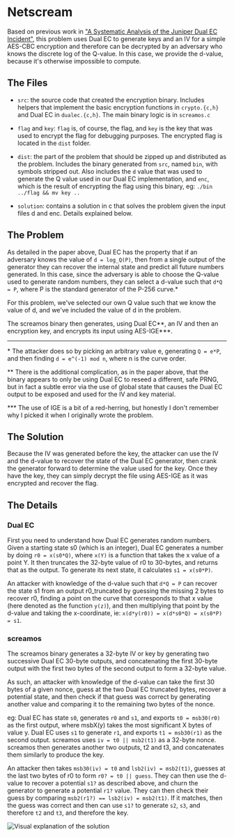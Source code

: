 # Netscream

Based on previous work in ["A Systematic Analysis of the Juniper Dual EC
Incident"](https://hovav.net/ucsd/dist/juniper.pdf), this problem uses Dual EC
to generate keys and an IV for a simple AES-CBC encryption and therefore can be
decrypted by an adversary who knows the discrete log of the Q-value. In this
case, we provide the d-value, because it's otherwise impossible to compute.

## The Files

- `src`: the source code that created the encryption binary. Includes helpers
  that implement the basic encryption functions in `crypto.{c,h}` and Dual EC in
  `dualec.{c,h}`. The main binary logic is in `screamos.c`

- `flag` and `key`: `flag` is, of course, the flag, and `key` is the key that
  was used to encrypt the flag for debugging purposes. The encrypted flag is
  located in the `dist` folder.

- `dist`: the part of the problem that should be zipped up and distributed as
  the problem. Includes the binary generated from `src`, named `bin`, with
  symbols stripped out. Also includes the `d` value that was used to generate
  the Q value used in our Dual EC implementation, and `enc`, which is the result
  of encrypting the flag using this binary, eg: `./bin ../flag && mv key ..`

- `solution`: contains a solution in c that solves the problem given the input
  files d and enc. Details explained below.

## The Problem

As detailed in the paper above, Dual EC has the property that if an adversary
knows the value of `d = log_Q(P)`, then from a single output of the generator they
can recover the internal state and predict all future numbers generated. In this
case, since the adversary is able to choose the Q-value used to generate random
numbers, they can select a d-value such that `d*Q = P`, where P is the standard
generator of the P-256 curve.\*

For this problem, we've selected our own Q value such that we know the value of
d, and we've included the value of d in the problem.

The screamos binary then generates, using Dual EC\*\*, an IV and then an
encryption key, and encrypts its input using AES-IGE\*\*\*.

---

\* The attacker does so by picking an arbitrary value e, generating `Q = e*P`, and
then finding `d = e^(-1) mod n`, where n is the curve order.

\*\* There is the additional complication, as in the paper above, that the
binary appears to only be using Dual EC to reseed a different, safe PRNG, but
in fact a subtle error via the use of global state that causes the Dual EC
output to be exposed and used for the IV and key material.

\*\*\* The use of IGE is a bit of a red-herring, but honestly I don't remember
why I picked it when I originally wrote the problem.

## The Solution

Because the IV was generated before the key, the attacker can use the IV and the
d-value to recover the state of the Dual EC generator, then crank the generator
forward to determine the value used for the key. Once they have the key, they
can simply decrypt the file using AES-IGE as it was encrypted and recover the
flag.

## The Details

### Dual EC

First you need to understand how Dual EC generates random numbers. Given a
starting state s0 (which is an integer), Dual EC generates a number by doing
`r0 = x(s0*Q)`, where `x(Y)` is a function that takes the x value of a point Y.
It then truncates the 32-byte value of r0 to 30-bytes, and returns that as the
output. To generate its next state, it calculates `s1 = x(s0*P)`.

An attacker with knowledge of the d-value such that `d*Q = P` can recover the
state s1 from an output r0_truncated by guessing the missing 2 bytes to recover
r0, finding a point on the curve that corresponds to that x value (here denoted
as the function `y(z)`), and then multiplying that point by the d-value and
taking the x-coordinate, ie: `x(d*y(r0)) = x(d*s0*Q) = x(s0*P) = s1`.


### screamos

The screamos binary generates a 32-byte IV or key by generating two successive
Dual EC 30-byte outputs, and concatenating the first 30-byte output with the
first two bytes of the second output to form a 32-byte value.

As such, an attacker with knowledge of the d-value can take the first 30 bytes
of a given nonce, guess at the two Dual EC truncated bytes, recover a potential
state, and then check if that guess was correct by generating another value and
comparing it to the remaining two bytes of the nonce.

eg: Dual EC has state `s0`, generates `r0` and `s1`, and exports
`t0 = msb30(r0)` as the first output, where msbX(y) takes the most significant X
bytes of value y. Dual EC uses `s1` to generate `r1`, and
exports `t1 = msb30(r1)` as the second output. screamos uses
`iv = t0 || msb2(t1)` as a 32-byte nonce. screamos then generates another two
outputs, t2 and t3, and concatenates them similarly to produce the key.

An attacker then takes `msb30(iv) = t0` and `lsb2(iv) = msb2(t1)`, guesses at the last
two bytes of r0 to form `r0? = t0 || guess`. They can then use the d-value to
recover a potential `s1?` as described above, and churn the generator to
generate a potential `r1?` value. They can then check their guess by comparing
`msb2(r1?) == lsb2(iv) = msb2(t1)`. If it matches, then the guess was correct
and then can use `s1?` to generate `s2`, `s3`, and therefore `t2` and `t3`, and
therefore the key.

![Visual explanation of the solution](solution.jpg)
